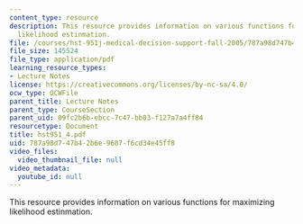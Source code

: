 ```yaml
---
content_type: resource
description: This resource provides information on various functions for maximizing
  likelihood estinmation.
file: /courses/hst-951j-medical-decision-support-fall-2005/787a98d747b42b6e9687f6cd34e45ff8_hst951_4.pdf
file_size: 145524
file_type: application/pdf
learning_resource_types:
- Lecture Notes
license: https://creativecommons.org/licenses/by-nc-sa/4.0/
ocw_type: OCWFile
parent_title: Lecture Notes
parent_type: CourseSection
parent_uid: 09fc2b6b-ebcc-7c47-bb03-f127a7a4ff84
resourcetype: Document
title: hst951_4.pdf
uid: 787a98d7-47b4-2b6e-9687-f6cd34e45ff8
video_files:
  video_thumbnail_file: null
video_metadata:
  youtube_id: null
---
```

This resource provides information on various functions for maximizing likelihood estinmation.